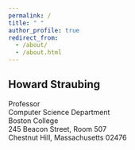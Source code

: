 ```yaml
---
permalink: /
title: " "
author_profile: true
redirect_from: 
  - /about/
  - /about.html
---
```


<h2> Howard Straubing </h2>
<p> Professor <br/>
Computer Science Department <br/> 
Boston College <br/>
245 Beacon Street, Room 507 <br/>
Chestnut Hill, Massachusetts 02476





